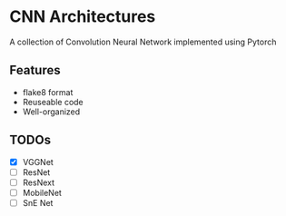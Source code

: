 # CNN Architectures

A collection of Convolution Neural Network implemented using Pytorch

## Features

- flake8 format
- Reuseable code
- Well-organized

## TODOs

- [x] VGGNet
- [ ] ResNet
- [ ] ResNext
- [ ] MobileNet
- [ ] SnE Net
